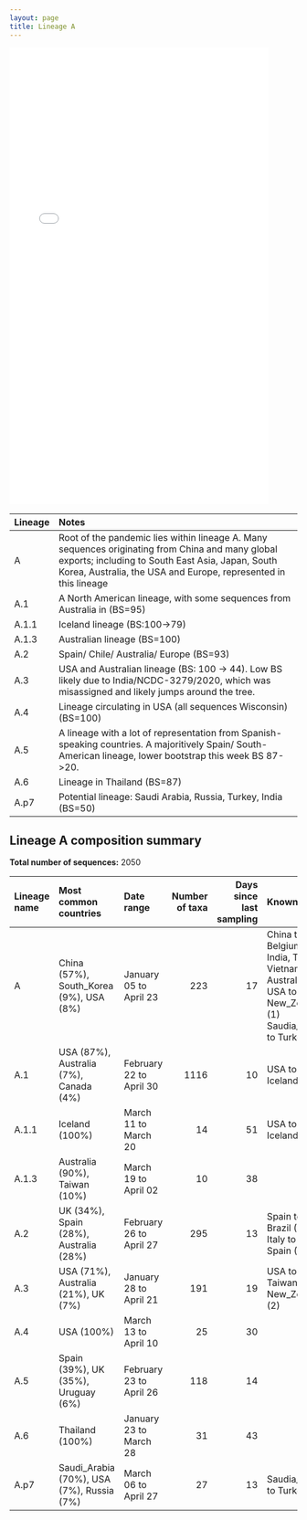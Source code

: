 ```yaml
---
layout: page
title: Lineage A
---
```




<embed src="../assets/images/A.pdf" type="application/pdf" width="90%" height="800px" />


| Lineage | Notes |
|:-----|:-----|
| A | Root of the pandemic lies within lineage A. Many sequences originating from China and many global exports; including to South East Asia, Japan, South Korea, Australia, the USA and Europe, represented in this lineage |
| A.1 | A North American lineage, with some sequences from Australia in (BS=95) |
| A.1.1 | Iceland lineage (BS:100->79) |
| A.1.3 | Australian lineage (BS=100) |
| A.2 | Spain/ Chile/ Australia/ Europe (BS=93) |
| A.3 | USA and Australian lineage (BS: 100 -> 44). Low BS likely due to India/NCDC-3279/2020, which was misassigned and likely jumps around the tree. |
| A.4 | Lineage circulating in USA (all sequences Wisconsin) (BS=100) |
| A.5 | A lineage with a lot of representation from Spanish-speaking countries. A majoritively Spain/ South-American lineage, lower bootstrap this week BS 87->20.  |
| A.6 | Lineage in Thailand (BS=87) |
| A.p7 | Potential lineage: Saudi Arabia, Russia, Turkey, India (BS=50) |

<h2>Lineage A composition summary </h2>

<strong>Total number of sequences:</strong> 2050

| Lineage name | Most common countries | Date range | Number of taxa |  Days since last sampling | Known Travel | Recall value |
|:-----|:-----|:-------|-------:|-------:|:---------|--------:|
| A | China (57%), South_Korea (9%), USA (8%) | January 05 to April 23 | 223 | 17 | China to Belgium, India, Taiwan, Vietnam, Australia (6)<br/> USA to New_Zealand (1)<br/> Saudia_Arabia to Turkey (1)<br/> | 87.76 |
| A.1 | USA (87%), Australia (7%), Canada (4%) | February 22 to April 30 | 1116 | 10 | USA to Iceland (1)<br/> | 100.0 |
| A.1.1 | Iceland (100%) | March 11 to March 20 | 14 | 51 | USA to Iceland (10)<br/> | 100.0 |
| A.1.3 | Australia (90%), Taiwan (10%) | March 19 to April 02 | 10 | 38 |  | 100.0 |
| A.2 | UK (34%), Spain (28%), Australia (28%) | February 26 to April 27 | 295 | 13 | Spain to Brazil (1)<br/> Italy to Chile, Spain (2)<br/> | 100.0 |
| A.3 | USA (71%), Australia (21%), UK (7%) | January 28 to April 21 | 191 | 19 | USA to Taiwan, New_Zealand (2)<br/> | 99.48 |
| A.4 | USA (100%) | March 13 to April 10 | 25 | 30 |  | 100.0 |
| A.5 | Spain (39%), UK (35%), Uruguay (6%) | February 23 to April 26 | 118 | 14 |  | 95.93 |
| A.6 | Thailand (100%) | January 23 to March 28 | 31 | 43 |  | 100.0 |
| A.p7 | Saudi_Arabia (70%), USA (7%), Russia (7%) | March 06 to April 27 | 27 | 13 | Saudia_Arabia to Turkey (1)<br/> | 100.0 |
